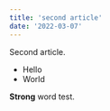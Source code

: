 ```yaml
---
title: 'second article'
date: '2022-03-07'
---
```


Second article.

- Hello
- World

**Strong** word test.
